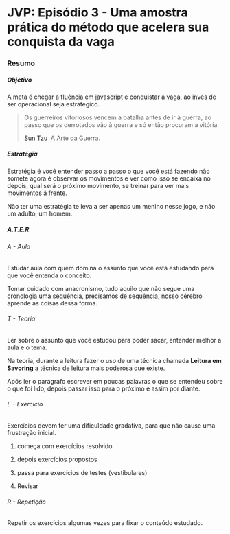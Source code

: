 <!--
Antes de publicar a issue, lembre-se de clicar na aba "Preview", para visualizar se a formatação está correta =)
-->

<!-- Escreva/insira as imagens após essa linha -->

# JVP: Episódio 3 - Uma amostra prática do método que acelera sua conquista da vaga

### Resumo

##### Objetivo

A meta é chegar a fluência em javascript e conquistar a vaga, ao invés de ser operacional seja estratégico.

> Os guerreiros vitoriosos vencem a batalha antes de ir à guerra, ao passo que os derrotados vão à guerra e só então procuram a vitória.
> 
> [Sun Tzu](https://www.pensador.com/autor/sun_tzu/)  A Arte da Guerra.

##### Estratégia

Estratégia é você entender passo a passo o que você está fazendo não somete agora é observar os movimentos e ver como isso se encaixa no depois, qual será o próximo movimento, se treinar para ver mais movimentos á frente.

Não ter uma estratégia te leva a ser apenas um menino nesse jogo, e não um adulto, um homem.

##### A.T.E.R

###### A - Aula

Estudar aula com quem domina o assunto que você está estudando para que você entenda o conceito.

Tomar cuidado com anacronismo, tudo aquilo que não segue uma cronologia uma sequência, precisamos de sequência, nosso cérebro aprende as coisas dessa forma.

###### T - Teoria

Ler sobre o assunto que você estudou para poder sacar, entender melhor a aula e o tema.

Na teoria, durante a leitura fazer o uso de uma técnica chamada **Leitura em Savoring** a técnica de leitura mais poderosa que existe.

Após ler o parágrafo escrever em poucas palavras o que se entendeu sobre o que foi lido, depois passar isso para o próximo e assim por diante.

###### E - Exercício

Exercícios devem ter uma dificuldade gradativa, para que não cause uma frustração inicial.

1. começa com exercícios resolvido

2. depois exercícios propostos

3. passa para exercícios de testes (vestibulares)

4. Revisar

###### R - Repetição

Repetir os exercícios algumas vezes para fixar o conteúdo estudado.
